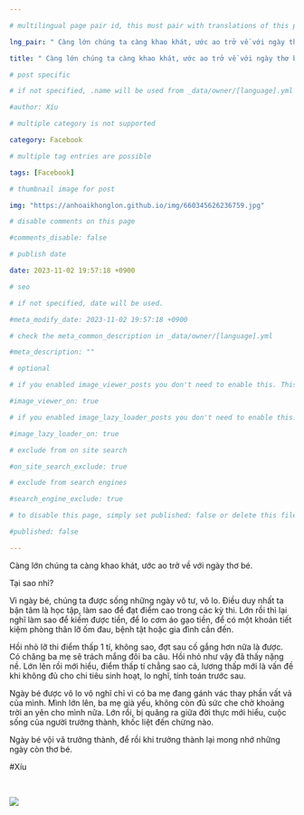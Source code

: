```yaml
---

# multilingual page pair id, this must pair with translations of this page. (This name must be unique)

lng_pair: " Càng lớn chúng ta càng khao khát, ước ao trở về với ngày thơ bé. "

title: " Càng lớn chúng ta càng khao khát, ước ao trở về với ngày thơ bé. "

# post specific

# if not specified, .name will be used from _data/owner/[language].yml

#author: Xíu

# multiple category is not supported

category: Facebook

# multiple tag entries are possible

tags: [Facebook]

# thumbnail image for post

img: "https://anhoaikhonglon.github.io/img/660345626236759.jpg"

# disable comments on this page

#comments_disable: false

# publish date

date: 2023-11-02 19:57:18 +0900

# seo

# if not specified, date will be used.

#meta_modify_date: 2023-11-02 19:57:18 +0900

# check the meta_common_description in _data/owner/[language].yml

#meta_description: ""

# optional

# if you enabled image_viewer_posts you don't need to enable this. This is only if image_viewer_posts = false

#image_viewer_on: true

# if you enabled image_lazy_loader_posts you don't need to enable this. This is only if image_lazy_loader_posts = false

#image_lazy_loader_on: true

# exclude from on site search

#on_site_search_exclude: true

# exclude from search engines

#search_engine_exclude: true

# to disable this page, simply set published: false or delete this file

#published: false

---
```


Càng lớn chúng ta càng khao khát, ước ao trở về với ngày thơ bé.



Tại sao nhỉ?



Vì ngày bé, chúng ta được sống những ngày vô tư, vô lo. Điều duy nhất ta bận tâm là học tập, làm sao để đạt điểm cao trong các kỳ thi. Lớn rồi thì lại nghĩ làm sao để kiếm được tiền, để lo cơm áo gạo tiền, để có một khoản tiết kiệm phòng thân lỡ ốm đau, bệnh tật hoặc gia đình cần đến.



Hồi nhỏ lỡ thi điểm thấp 1 tí, không sao, đợt sau cố gắng hơn nữa là được. Có chăng ba mẹ sẽ trách mắng đôi ba câu. Hồi nhỏ như vậy đã thấy nặng nề. Lớn lên rồi mới hiểu, điểm thấp tí chẳng sao cả, lương thấp mới là vấn đề khi không đủ cho chi tiêu sinh hoạt, lo nghĩ, tính toán trước sau.



Ngày bé được vô lo vô nghĩ chỉ vì có ba mẹ đang gánh vác thay phần vất vả của mình. Mình lớn lên, ba mẹ già yếu, không còn đủ sức che chở khoảng trời an yên cho mình nữa. Lớn rồi, bị quăng ra giữa đời thực mới hiểu, cuộc sống của người trưởng thành, khốc liệt đến chừng nào.



Ngày bé vội vã trưởng thành, để rồi khi trưởng thành lại mong nhớ những ngày còn thơ bé.

#Xíu 

 

<!-- outline-end -->

<img src= "https://anhoaikhonglon.github.io/img/660345626236759.jpg">